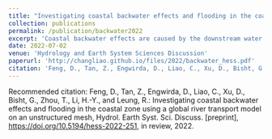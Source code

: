 ```yaml
---
title: "Investigating coastal backwater effects and flooding in the coastal zone using a global river transport model on an unstructured mesh"
collection: publications
permalink: /publication/backwater2022
excerpt: 'Coastal backwater effects are caused by the downstream water level increase as the result of elevated sea level, high river discharge and their compounding influence. Such effects have crucial impacts on floods in densely populated regions but have not been well represented in large-scale river models used in Earth System Models (ESMs), partly due to model mesh deficiency and oversimplifications of river hydrodynamics. Using two mid-Atlantic river basins as a testbed, we perform the first attempt to simulate the backwater effects comprehensively over a coastal region using the MOSART river transport model under an Earth system model framework i.e., Energy Exascale Earth System Model (E3SM) configured on a regionally-refined unstructured mesh, with a focus on understanding the backwater drivers and their long-term variations. By including sea level variations at the river downstream boundary, the model performance in capturing backwaters is greatly improved. We also propose a new flood event selection scheme to facilitate the decomposition of backwater drivers into different components. Our results show that while storm surge is a key driver, the influence of extreme discharge cannot be neglected, particularly when the river drains to a narrow river-like estuary. Compound flooding, while not necessarily increasing the flood peaks, exacerbates the flood risk by extending the duration of multiple coastal and fluvial processes. Furthermore, our simulations and analysis highlight the increasing strength of backwater effects due to sea level rise and more frequent storm surge during 1990–2019. Thus, backwaters need to be properly represented in ESMs for improving predictive understanding of coastal flooding.'
date: 2022-07-02
venue: 'Hydrology and Earth System Sciences Discussion'
paperurl: 'http://changliao.github.io/files/2022/backwater_hess.pdf'
citation: 'Feng, D., Tan, Z., Engwirda, D., Liao, C., Xu, D., Bisht, G., Zhou, T., Li, H.-Y., and Leung, R.: Investigating coastal backwater effects and flooding in the coastal zone using a global river transport model on an unstructured mesh, Hydrol. Earth Syst. Sci. Discuss. [preprint], https://doi.org/10.5194/hess-2022-251, in review, 2022.'
---
```




Recommended citation: Feng, D., Tan, Z., Engwirda, D., Liao, C., Xu, D., Bisht, G., Zhou, T., Li, H.-Y., and Leung, R.: Investigating coastal backwater effects and flooding in the coastal zone using a global river transport model on an unstructured mesh, Hydrol. Earth Syst. Sci. Discuss. [preprint], https://doi.org/10.5194/hess-2022-251, in review, 2022.